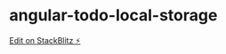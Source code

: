 # angular-todo-local-storage

[Edit on StackBlitz ⚡️](https://stackblitz.com/edit/angular-todo-local-storage)